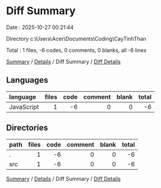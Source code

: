 # Diff Summary

Date : 2025-10-27 00:21:44

Directory c:\\Users\\Acer\\Documents\\Coding\\CayTinhThan

Total : 1 files,  -6 codes, 0 comments, 0 blanks, all -6 lines

[Summary](results.md) / [Details](details.md) / Diff Summary / [Diff Details](diff-details.md)

## Languages
| language | files | code | comment | blank | total |
| :--- | ---: | ---: | ---: | ---: | ---: |
| JavaScript | 1 | -6 | 0 | 0 | -6 |

## Directories
| path | files | code | comment | blank | total |
| :--- | ---: | ---: | ---: | ---: | ---: |
| . | 1 | -6 | 0 | 0 | -6 |
| src | 1 | -6 | 0 | 0 | -6 |

[Summary](results.md) / [Details](details.md) / Diff Summary / [Diff Details](diff-details.md)